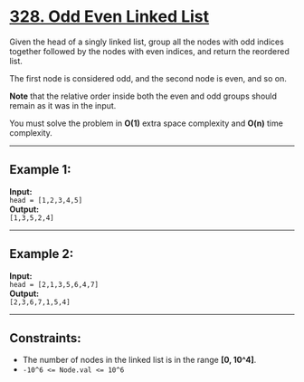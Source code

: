 # [328. Odd Even Linked List](https://leetcode.com/problems/odd-even-linked-list/description/)

Given the head of a singly linked list, group all the nodes with odd indices together followed by the nodes with even indices, and return the reordered list.

The first node is considered odd, and the second node is even, and so on.

**Note** that the relative order inside both the even and odd groups should remain as it was in the input.

You must solve the problem in **O(1)** extra space complexity and **O(n)** time complexity.

---

## Example 1:

**Input:**  
`head = [1,2,3,4,5]`  
**Output:**  
`[1,3,5,2,4]`

---

## Example 2:

**Input:**  
`head = [2,1,3,5,6,4,7]`  
**Output:**  
`[2,3,6,7,1,5,4]`

---

## Constraints:

- The number of nodes in the linked list is in the range **[0, 10^4]**.
- `-10^6 <= Node.val <= 10^6`

